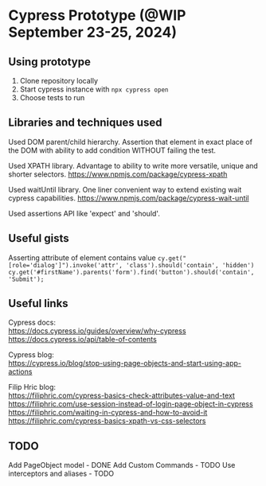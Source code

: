 # Cypress Prototype (@WIP September 23-25, 2024)

## Using prototype
1. Clone repository locally
2. Start cypress instance with `npx cypress open`
3. Choose tests to run

## Libraries and techniques used
Used DOM parent/child hierarchy.
Assertion that element in exact place of the DOM with ability to add condition WITHOUT failing the test.

Used XPATH library. 
Advantage to ability to write more versatile, unique and shorter selectors.
https://www.npmjs.com/package/cypress-xpath

Used waitUntil library. 
One liner convenient way to extend existing wait cypress capabilities.
https://www.npmjs.com/package/cypress-wait-until

Used assertions API like 'expect' and 'should'.

## Useful gists
Asserting attribute of element contains value
`cy.get("[role='dialog']").invoke('attr', 'class').should('contain', 'hidden')`  
`cy.get('#firstName').parents('form').find('button').should('contain', 'Submit');`  

## Useful links 

Cypress docs:  
https://docs.cypress.io/guides/overview/why-cypress  
https://docs.cypress.io/api/table-of-contents  

Cypress blog:  
https://cypress.io/blog/stop-using-page-objects-and-start-using-app-actions  

Filip Hric blog:  
https://filiphric.com/cypress-basics-check-attributes-value-and-text  
https://filiphric.com/use-session-instead-of-login-page-object-in-cypress  
https://filiphric.com/waiting-in-cypress-and-how-to-avoid-it  
https://filiphric.com/cypress-basics-xpath-vs-css-selectors  


## TODO
Add PageObject model - DONE
Add Custom Commands - TODO
Use interceptors and aliases - TODO

